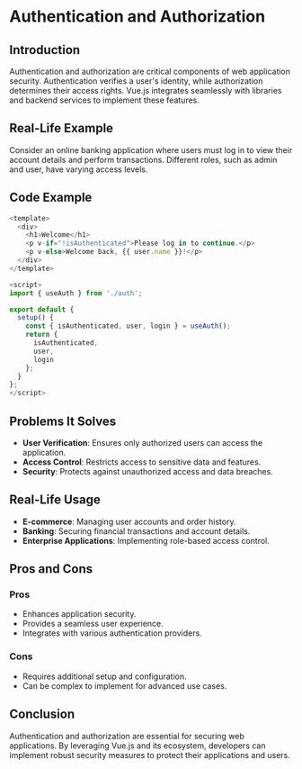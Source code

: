 # Authentication and Authorization

## Introduction
Authentication and authorization are critical components of web application security. Authentication verifies a user's identity, while authorization determines their access rights. Vue.js integrates seamlessly with libraries and backend services to implement these features.

## Real-Life Example
Consider an online banking application where users must log in to view their account details and perform transactions. Different roles, such as admin and user, have varying access levels.

## Code Example
```javascript
<template>
  <div>
    <h1>Welcome</h1>
    <p v-if="!isAuthenticated">Please log in to continue.</p>
    <p v-else>Welcome back, {{ user.name }}!</p>
  </div>
</template>

<script>
import { useAuth } from './auth';

export default {
  setup() {
    const { isAuthenticated, user, login } = useAuth();
    return {
      isAuthenticated,
      user,
      login
    };
  }
};
</script>
```

## Problems It Solves
- **User Verification**: Ensures only authorized users can access the application.
- **Access Control**: Restricts access to sensitive data and features.
- **Security**: Protects against unauthorized access and data breaches.

## Real-Life Usage
- **E-commerce**: Managing user accounts and order history.
- **Banking**: Securing financial transactions and account details.
- **Enterprise Applications**: Implementing role-based access control.

## Pros and Cons
### Pros
- Enhances application security.
- Provides a seamless user experience.
- Integrates with various authentication providers.

### Cons
- Requires additional setup and configuration.
- Can be complex to implement for advanced use cases.

## Conclusion
Authentication and authorization are essential for securing web applications. By leveraging Vue.js and its ecosystem, developers can implement robust security measures to protect their applications and users.